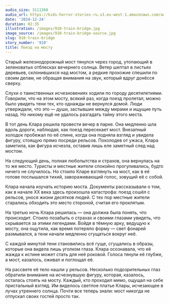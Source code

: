 ```yaml
---
audio_size: 3111360
audio_url: https://kids-horror-stories-ru.s3.eu-west-1.amazonaws.com/audio/910-train-bridge.mp3
date: '2024-12-24'
duration: 02:35
illustration: /images/910-train-bridge.jpg
image_source: /images/910-train-bridge-source.jpg
slug: 910-train-bridge
story_number: '910'
title: Поезд на мосту
---
```


Старый железнодорожный мост тянулся через город, утопающий в зеленоватых отблесках вечернего солнца. Ветер шептал в листьях деревьев, склонившихся над мостом, а редкие прохожие спешили по своим делам, не обращая внимания на звук, который вдруг донёсся сверху.

Слухи о таинственных исчезновениях ходили по городу десятилетиями. Говорили, что на этом мосту, всякий раз, когда поезд пролетал, можно было увидеть тени тех, кто однажды не вернулся домой. Люди утверждали, что это — души, застывшие между мирами и ищущие путь назад. Но никому ещё не удалось разгадать тайну этого места.

В тот день Клара решила провести вечер в парке. Она медленно шла вдоль дороги, наблюдая, как поезд пересекает мост. Внезапный холодок пробежал по её спине, когда она подняла взгляд и увидела фигуру, стоящую прямо посреди рельсов. Похолодев от ужаса, Клара заметила, как фигура исчезла, оставив лишь еле заметный след над мостом.

На следующий день, полная любопытства и страхов, она вернулась на то же место. Туристы и местные жители спокойно прогуливались, будто ничего не случилось. Но стоило Кларе взглянуть на мост, как в её голове послышался тихий, завораживающий голос, зовущий её с собой.

Клара начала изучать историю моста. Документы рассказывали о том, как в начале XX века здесь произошла катастрофа: поезд сошёл с рельсов, унося жизни десятков людей. С тех пор местные жители старались обходить это место стороной, считая его проклятым.

На третью ночь Клара решилась — она должна была понять, что происходит. Стоило позабыть о страхах и своими глазами увидеть, что скрывается за этими легендами. Войдя в тёмную арку, ведущую к мосту, она ощутила, как время потеряло форму — свет фонарей размывался, а тени начали медленно сгущаться вокруг неё.

С каждой минутой тени становились всё гуще, сгущались в образы, которые она видела лишь уголком глаза. Клара осознавала, что её жажда к истине может стать для неё роковой. Голоса тянули её глубже, а мост, казалось, оживал и поглощал её.

На рассвете её тело нашли у рельсов. Несколько подозрительных глаз обратили внимание на исчезнувшую фигуру, которая, казалось, осталась стоять на мосту. Каждый, кто проходил мимо, ощущал на себе пристальный взгляд. Им виделось светлое платье Клары, исчезающее в лучах утреннего солнца. Почти все теперь знали: мост никогда не отпускал своих гостей просто так.